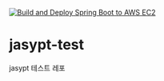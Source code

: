 [![Build and Deploy Spring Boot to AWS EC2](https://github.com/junodevv/jasypt-test/actions/workflows/deploy.yml/badge.svg?branch=main)](https://github.com/junodevv/jasypt-test/actions/workflows/deploy.yml)

# jasypt-test
jasypt 테스트 레포
